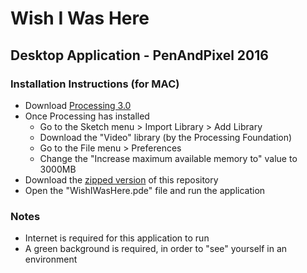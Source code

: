 # Wish I Was Here
## Desktop Application - PenAndPixel 2016

### Installation Instructions (for MAC)
- Download [Processing 3.0](https://processing.org/download/)
- Once Processing has installed
  - Go to the Sketch menu > Import Library > Add Library
  - Download the "Video" library (by the Processing Foundation)
  - Go to the File menu > Preferences
  - Change the "Increase maximum available memory to" value to 3000MB
- Download the [zipped version](https://github.com/wishiwashere/DesktopApplication_PenAndPixel/archive/master.zip) of this repository
- Open the "WishIWasHere.pde" file and run the application

### Notes
- Internet is required for this application to run
- A green background is required, in order to "see" yourself in an environment
  
